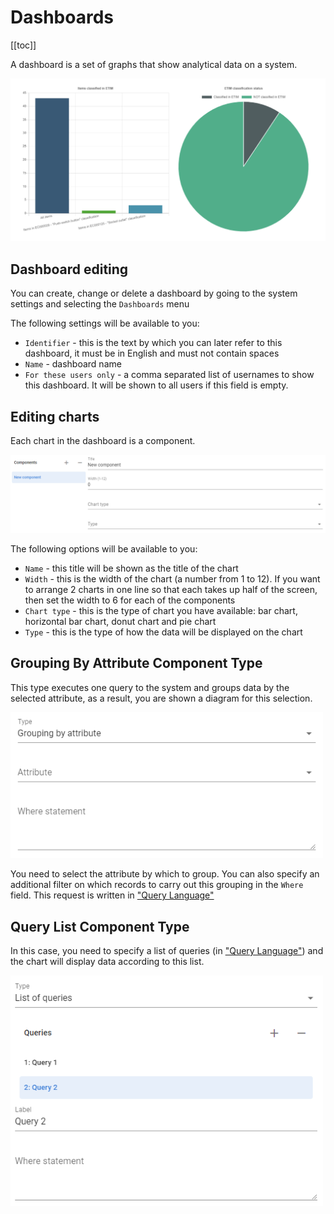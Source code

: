 # Dashboards

[[toc]]

A dashboard is a set of graphs that show analytical data on a system.

<img src="./images/dash1.png">

## Dashboard editing

You can create, change or delete a dashboard by going to the system settings and selecting the `Dashboards` menu

The following settings will be available to you:

- `Identifier` - this is the text by which you can later refer to this dashboard, it must be in English and must not contain spaces
- `Name` - dashboard name
- `For these users only` - a comma separated list of usernames to show this dashboard. It will be shown to all users if this field is empty.

## Editing charts

Each chart in the dashboard is a component.

<img src="./images/dash2.png">

The following options will be available to you:

- `Name` - this title will be shown as the title of the chart
- `Width` - this is the width of the chart (a number from 1 to 12). If you want to arrange 2 charts in one line so that each takes up half of the screen, then set the width to 6 for each of the components
- `Chart type` - this is the type of chart you have available: bar chart, horizontal bar chart, donut chart and pie chart
- `Type` - this is the type of how the data will be displayed on the chart

## Grouping By Attribute Component Type

This type executes one query to the system and groups data by the selected attribute, as a result, you are shown a diagram for this selection.

<img src="./images/dash3.png" width="500">

You need to select the attribute by which to group. You can also specify an additional filter on which records to carry out this grouping in the `Where` field. This request is written in ["Query Language"](./06_Appendix.html#query-language) 


## Query List Component Type

In this case, you need to specify a list of queries (in ["Query Language"](./06_Appendix.html#query-language)) and the chart will display data according to this list.

<img src="./images/dash4.png" width="500">
